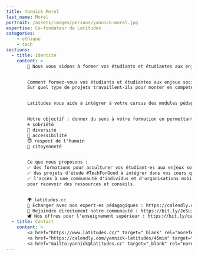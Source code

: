 ```yaml
---
title: Yannick Morel
last_name: Morel
portrait: /assets/images/persons/yannick-morel.jpg
expertise: Co-fondateur de Latitudes
categories:
    - ethique
    - tech
sections:
  - title: Identité
    content: >
        🌟 Nous vous aidons à former vos étudiants et étudiantes aux enjeux sociaux et environnementaux #Pédagogie #Formation #TechForGood


        Comment formez-vous vos étudiants et étudiantes aux enjeux sociaux et environnementaux ?
        Sur quel type de projets travaillent-ils pour monter en compétences et se professionnaliser ?


        Latitudes vous aide à intégrer à votre cursus des modules pédagogiques qui permettent à vos élèves d'agir pour une tech engagée et responsable. #TechForGood


        Notre objectif : donner du sens à votre formation en permettant à vos élèves de créer des technologies utiles à la réponse aux défis sociaux et environnementaux de notre temps tout en étant conscient de leurs propres enjeux :
        ☘️ sobriété
        🌻 diversité
        🎈 accessibilité
        😇 respect de l'humain
        📣 citoyenneté


        Ce que nous proposons :
        ✅ des formations pour acculturer vos étudiant·es aux enjeux sociaux et environnementaux des technologies numériques
        ✅ des projets d'étude #TechForGood à intégrer dans vos cours que nous identifions auprès de clients réels : associations, entreprises sociales, administrations publiques, etc.
        ✅ l'accès à une communauté d'individus et d'organisations mobilisés pour construire des technologies engagées – réalisation de projets pour des associations, opportunités de bénévolat – et responsables – liste d'actions à mener au sein de votre organisation, rendez-vous réguliers
        pour recevoir des ressources et conseils.


        🌍 latitudes.cc
        📨 Échanger avec nos expert·es pédagogiques : https://calendly.com/yannick-latitudes/45min
        👏 Rejoindre directement notre communauté : https://bit.ly/JeSuisEnthusiast
        🕊️ Nos offres pour l'enseignement supérieur : https://bit.ly/catalogue-latitudes-21
  - title: Contact
    content: >
        <a href="https://www.latitudes.cc/" target="_blank" rel="noreferrer">Site</a> –
        <a href="https://calendly.com/yannick-latitudes/45min" target="_blank" rel="noreferrer">Calendly</a> –
        <a href="mailto:yannick@latitudes.cc" target="_blank" rel="noreferrer">Mail</a>
---
```

